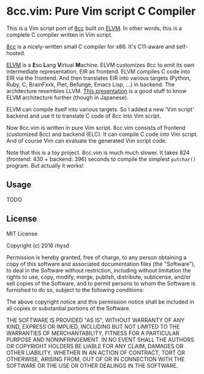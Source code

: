 8cc.vim: Pure Vim script C Compiler
===================================

This is a Vim script port of [8cc](https://github.com/rui314/8cc) built on [ELVM](https://github.com/shinh/elvm).
In other words, this is a complete C compiler written in Vim script.

[8cc](https://github.com/rui314/8cc) is a nicely-written small C compiler for x86. It's C11-aware and self-hosted.

[ELVM](https://github.com/shinh/elvm) is a **E**so **L**ang **V**irtual **M**achine.
ELVM customizes 8cc to emit its own intermediate representation, EIR as frontend.
ELVM compiles C code into EIR via the frontend.  And then translates EIR into various targets (Python, Ruby, C,
BrainFxxk, Piet, Befunge, Emacs Lisp, ...) in backend. The architecture resembles LLVM.
[This presentation](http://shinh.skr.jp/slide/elvm/000.html) is a good stuff to know ELVM architecture further (though in Japanese).

ELVM can compile itself into various targets.
So I added a new 'Vim script' backend and use it to translate C code of 8cc into Vim script.

Now 8cc.vim is written in pure Vim script. 8cc.vim consists of frontend (customized 8cc) and backend (ELC).
It can compile C code into Vim script. And of course Vim can evaluate the generated Vim script code.

Note that this is a toy project. 8cc.vim is much much slower.
It takes 824 (frontend: 430 + backend: 396) seconds to compile the simplest `putchar()` program.
But actually it works!

## Usage

TODO

## License

MIT License

Copyright (c) 2016 rhysd

Permission is hereby granted, free of charge, to any person obtaining a copy
of this software and associated documentation files (the "Software"), to deal
in the Software without restriction, including without limitation the rights
to use, copy, modify, merge, publish, distribute, sublicense, and/or sell
copies of the Software, and to permit persons to whom the Software is
furnished to do so, subject to the following conditions:

The above copyright notice and this permission notice shall be included in all
copies or substantial portions of the Software.

THE SOFTWARE IS PROVIDED "AS IS", WITHOUT WARRANTY OF ANY KIND, EXPRESS OR
IMPLIED, INCLUDING BUT NOT LIMITED TO THE WARRANTIES OF MERCHANTABILITY,
FITNESS FOR A PARTICULAR PURPOSE AND NONINFRINGEMENT. IN NO EVENT SHALL THE
AUTHORS OR COPYRIGHT HOLDERS BE LIABLE FOR ANY CLAIM, DAMAGES OR OTHER
LIABILITY, WHETHER IN AN ACTION OF CONTRACT, TORT OR OTHERWISE, ARISING FROM,
OUT OF OR IN CONNECTION WITH THE SOFTWARE OR THE USE OR OTHER DEALINGS IN THE
SOFTWARE.
